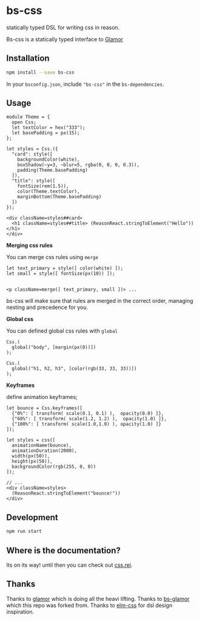 # bs-css

statically typed DSL for writing css in reason.

Bs-css is a statically typed interface to [Glamor](https://github.com/threepointone/glamor)

## Installation

```sh
npm install --save bs-css
```

In your `bsconfig.json`, include `"bs-css"` in the `bs-dependencies`.

## Usage

```reason
module Theme = {
  open Css;
  let textColor = hex("333");
  let basePadding = px(15);
};

let styles = Css.({
  "card": style([
    backgroundColor(white),
    boxShadow(~y=3, ~blur=5, rgba(0, 0, 0, 0.3)),
    padding(Theme.basePadding)
  ]),
  "title": style([
    fontSize(rem(1.5)),
    color(Theme.textColor),
    marginBottom(Theme.basePadding)
  ])
});

<div className=styles##card>
  <h1 className=styles##title> (ReasonReact.stringToElement("Hello")) </h1>
</div>
```

**Merging css rules**

You can merge css rules using `merge`

```reason
let text_primary = style([ color(white) ]);
let small = style([ fontSize(px(10)) ]);


<p className=merge([ text_primary, small ])> ...
```

bs-css will make sure that rules are merged in the correct order, managing nesting and precedence for you.

**Global css**

 You can defined global css rules with `global`

 ```reason
 Css.(
   global("body", [margin(px(0))])
 );

 Css.(
   global("h1, h2, h3", [color(rgb(33, 33, 33))])
 );
 ```

**Keyframes**

define animation keyframes;

```reason
let bounce = Css.keyframes([
  {"0%": [ transform( scale(0.1, 0.1) ),  opacity(0.0) ]},
  {"60%": [ transform( scale(1.2, 1.2) ),  opacity(1.0) ]},
  {"100%": [ transform( scale(1.0,1.0) ), opacity(1.0) ]}
]);

let styles = css([
  animationName(bounce),
  animationDuration(2000),
  width(px(50)),
  height(px(50)),
  backgroundColor(rgb(255, 0, 0))
]);

// ...
<div className=styles>
  (ReasonReact.stringToElement("bounce!"))
</div>
```


## Development

```sh
npm run start
```

## Where is the documentation?
Its on its way!
until then you can check out [css.rei](./src/Css.rei).

## Thanks
Thanks to [glamor](https://github.com/threepointone/glamor) which is doing all the heavi lifting.
Thanks to [bs-glamor](https://github.com/poeschko/bs-glamor) which this repo was forked from.
Thanks to [elm-css](https://github.com/rtfeldman/elm-css) for dsl design inspiration.

